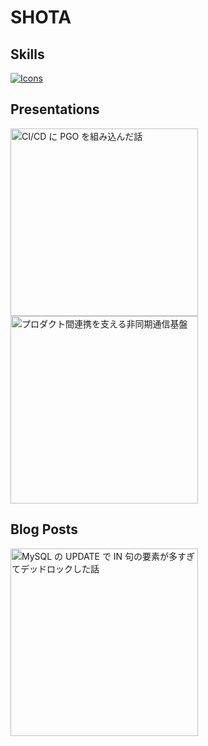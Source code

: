 # SHOTA

## Skills

[![Icons](https://skillicons.dev/icons?i=go,ts,py,graphql,react,next,aws)](https://skillicons.dev)

## Presentations

<a href="https://speakerdeck.com/shota_tech/cd">
  <img alt="CI/CD に PGO を組み込んだ話" src="https://files.speakerdeck.com/presentations/d69e1ab373484cdc84de8f9806a8db96/slide_0.jpg" width="300px" style="margin-right: 10px;"/>
</a>
<a href="https://speakerdeck.com/shota_tech/purodakutojian-lian-xi-wozhi-erufei-tong-qi-tong-xin-ji-pan">
  <img alt="プロダクト間連携を支える非同期通信基盤" src="https://files.speakerdeck.com/presentations/be79b1debccf454eb5232aacdc61a33a/slide_0.jpg" width="300px"/>
</a>

## Blog Posts

<a href="https://tech.layerx.co.jp/entry/2024/12/07/105714">
  <img alt="MySQL の UPDATE で IN 句の要素が多すぎてデッドロックした話" src="https://cdn-ak.f.st-hatena.com/images/fotolife/s/shota_tech/20241207/20241207111358.png" width="300px"/>
</a>
